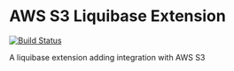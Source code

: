 # AWS S3 Liquibase Extension
[![Build Status](https://travis-ci.org/miron4dev/liquibase-s3.svg?branch=develop)](https://travis-ci.org/miron4dev/liquibase-s3)

A liquibase extension adding integration with AWS S3
